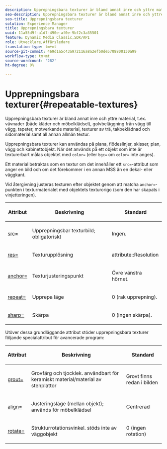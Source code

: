 ```yaml
---
description: Upprepningsbara texturer är bland annat inre och yttre material, t.ex. vävnader (både kläder och möbelklädsel), golvbeläggning från vägg till vägg, tapeter, motverkande material, texturer av trä, takbeklädnad och sidomaterial samt all annan allmän textur.
seo-description: Upprepningsbara texturer är bland annat inre och yttre material, t.ex. vävnader (både kläder och möbelklädsel), golvbeläggning från vägg till vägg, tapeter, motverkande material, texturer av trä, takbeklädnad och sidomaterial samt all annan allmän textur.
seo-title: Upprepningsbara texturer
solution: Experience Manager
title: Upprepningsbara texturer
uuid: 11a55d9f-a1d7-490e-af0e-9bf2c3a35501
feature: Dynamic Media Classic,SDK/API
role: Utvecklare,Affärsledare
translation-type: tm+mt
source-git-commit: 469d1a5c43a972116a8a2efb0de5708800130a99
workflow-type: tm+mt
source-wordcount: '282'
ht-degree: 0%

---
```



# Upprepningsbara texturer{#repeatable-textures}

Upprepningsbara texturer är bland annat inre och yttre material, t.ex. vävnader (både kläder och möbelklädsel), golvbeläggning från vägg till vägg, tapeter, motverkande material, texturer av trä, takbeklädnad och sidomaterial samt all annan allmän textur.

Upprepningsbara texturer kan användas på plana, flödeslinjer, skisser, plan, vägg och kabinettobjekt. När det används på ett objekt som inte är texturerbart målas objektet med `color=` (eller `bgc=` om `color=` inte anges).

Ett material betraktas som en textur om det innehåller ett `src=`-attribut som anger en bild och om det förekommer i en annan MSS än en dekal- eller väggkant.

Vid återgivning justeras texturen efter objektet genom att matcha `anchor=`-punkten i texturmaterialet med objektets texturorigo (som den har skapats i vinjetteringen).

<table id="table_992A6E93E4274B598A236F8F728F017A"> 
 <thead> 
  <tr> 
   <th colname="col1" class="entry"> <p>Attribut </p> </th> 
   <th colname="col2" class="entry"> <p>Beskrivning </p> </th> 
   <th colname="col3" class="entry"> <p>Standard </p> </th> 
  </tr> 
 </thead>
 <tbody> 
  <tr> 
   <td colname="col1"> <p> <a href="../../../../../../ir-api/http-protocol/image-rendering-api-ref/c-ir-http-protocol-ref/c-ir-http-protocol-command-reference/r-ir-src.md#reference-62c98abad22149d68d405ed6aaff8272" type="reference" format="dita" scope="local"> <span class="codeph"> src=  </span> </a> </p> </td> 
   <td colname="col2"> <p>Upprepningsbar texturbild; obligatoriskt </p> </td> 
   <td colname="col3"> <p>Ingen. </p> </td> 
  </tr> 
  <tr> 
   <td colname="col1"> <p> <a href="../../../../../../ir-api/http-protocol/image-rendering-api-ref/c-ir-http-protocol-ref/c-ir-http-protocol-command-reference/r-ir-res.md#reference-0ad9de8887144c83a6db97b4994f7c04" type="reference" format="dita" scope="local"> <span class="codeph"> res=  </span> </a> </p> </td> 
   <td colname="col2"> <p>Texturupplösning </p> </td> 
   <td colname="col3"> <span class="codeph"> attribute::Resolution  </span> </td> 
  </tr> 
  <tr> 
   <td colname="col1"> <p> <a href="../../../../../../ir-api/http-protocol/image-rendering-api-ref/c-ir-http-protocol-ref/c-ir-http-protocol-command-reference/r-ir-http-anchor.md#reference-d53923d785c9442997dc7f2199524c26" type="reference" format="dita" scope="local"> <span class="codeph"> anchor=  </span> </a> </p> </td> 
   <td colname="col2"> <p>Texturjusteringspunkt </p> </td> 
   <td colname="col3"> <p>Övre vänstra hörnet. </p> </td> 
  </tr> 
  <tr> 
   <td colname="col1"> <p> <a href="../../../../../../ir-api/http-protocol/image-rendering-api-ref/c-ir-http-protocol-ref/c-ir-http-protocol-command-reference/r-ir-http-repeat.md#reference-37749da8233f42599ecf4731055fb7d8" type="reference" format="dita" scope="local"> <span class="codeph"> repeat=  </span> </a> </p> </td> 
   <td colname="col2"> <p>Upprepa läge </p> </td> 
   <td colname="col3"> <p>0 (rak upprepning). </p> </td> 
  </tr> 
  <tr> 
   <td colname="col1"> <p> <a href="../../../../../../ir-api/http-protocol/image-rendering-api-ref/c-ir-http-protocol-ref/c-ir-http-protocol-command-reference/r-ir-http-sharp.md#reference-acdd87f6b5de4e3a85e5d3c03022a35a" type="reference" format="dita" scope="local"> <span class="codeph"> sharp=  </span> </a> </p> </td> 
   <td colname="col2"> <p>Skärpa </p> </td> 
   <td colname="col3"> <p>0 (ingen skärpa). </p> </td> 
  </tr> 
 </tbody> 
</table>

Utöver dessa grundläggande attribut stöder upprepningsbara texturer följande specialattribut för avancerade program:

<table id="table_A97365804CB143DEB31F26A65DA3CE04"> 
 <thead> 
  <tr> 
   <th colname="col1" class="entry"> <p>Attribut </p> </th> 
   <th colname="col2" class="entry"> <p>Beskrivning </p> </th> 
   <th colname="col3" class="entry"> <p>Standard </p> </th> 
  </tr> 
 </thead>
 <tbody> 
  <tr> 
   <td colname="col1"> <p> <a href="../../../../../../ir-api/http-protocol/image-rendering-api-ref/c-ir-http-protocol-ref/c-ir-http-protocol-command-reference/r-ir-grout.md#reference-73651cbbbc344adba2626ef950d3672a" type="reference" format="dita" scope="local"> <span class="codeph"> grout=  </span> </a> </p> </td> 
   <td colname="col2"> <p>Grovfärg och tjocklek. användbart för keramiskt material/material av stenplattor </p> </td> 
   <td colname="col3"> <p>Grovt finns redan i bilden </p> </td> 
  </tr> 
  <tr> 
   <td colname="col1"> <p> <a href="../../../../../../ir-api/http-protocol/image-rendering-api-ref/c-ir-http-protocol-ref/c-ir-http-protocol-command-reference/r-ir-align.md#reference-4d63baa522ce42f9b15167ba34c5c6a7" type="reference" format="dita" scope="local"> <span class="codeph"> align=  </span> </a> </p> </td> 
   <td colname="col2"> <p>Justeringsläge (mellan objekt); används för möbelklädsel </p> </td> 
   <td colname="col3"> <p>Centrerad </p> </td> 
  </tr> 
  <tr> 
   <td colname="col1"> <p> <a href="../../../../../../ir-api/http-protocol/image-rendering-api-ref/c-ir-http-protocol-ref/c-ir-http-protocol-command-reference/r-ir-rotate.md#reference-3745d74a913e4065b7ac009fb4fd9e3c" type="reference" format="dita" scope="local"> <span class="codeph"> rotate=  </span> </a> </p> </td> 
   <td colname="col2"> <p>Strukturrotationsvinkel. stöds inte av väggobjekt </p> </td> 
   <td colname="col3"> <p>0 (ingen rotation) </p> </td> 
  </tr> 
 </tbody> 
</table>


